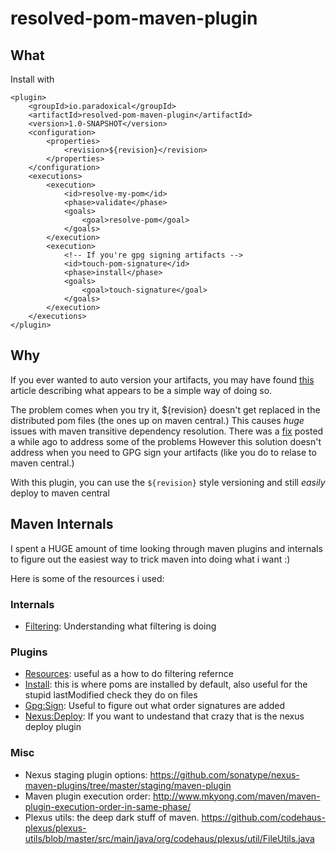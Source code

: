 # resolved-pom-maven-plugin

## What

Install with
```
<plugin>
    <groupId>io.paradoxical</groupId>
    <artifactId>resolved-pom-maven-plugin</artifactId>
    <version>1.0-SNAPSHOT</version>
    <configuration>
        <properties>
            <revision>${revision}</revision>
        </properties>
    </configuration>
    <executions>
        <execution>
            <id>resolve-my-pom</id>
            <phase>validate</phase>
            <goals>
                <goal>resolve-pom</goal>
            </goals>
        </execution>
        <execution>
            <!-- If you're gpg signing artifacts -->
            <id>touch-pom-signature</id>
            <phase>install</phase>
            <goals>
                <goal>touch-signature</goal>
            </goals>
        </execution>
    </executions>
</plugin>
```

## Why

If you ever wanted to auto version your artifacts,
you may have found [this][Release:DeadAndBurried] article describing what appears to be a simple way of doing so.

The problem comes when you try it, ${revision} doesn't get replaced in the distributed pom files (the ones up on maven central.)
This causes _huge_ issues with maven transitive dependency resolution. There was a [fix][Release-Pom-Fix] posted a while ago to address some of the problems
However this solution doesn't address when you need to GPG sign your artifacts (like you do to relase to maven central.)

With this plugin, you can use the `${revision}` style versioning and still _easily_ deploy to maven central

[Release:DeadAndBurried]: https://axelfontaine.com/blog/dead-burried.html
[Release-Pom-Fix]: https://axelfontaine.com/blog/maven-releases-steroids-2.html

## Maven Internals

I spent a HUGE amount of time looking through maven plugins and
internals to figure out the easiest way to trick maven into doing what i want :)

Here is some of the resources i used:

### Internals
-  [Filtering]: Understanding what filtering is doing

### Plugins
- [Resources][Resources-Mojo]: useful as a how to do filtering refernce
- [Install][Install-Mojo]: this is where poms are installed by default, also useful for the stupid lastModified check they do on files
- [Gpg:Sign][GpgSign-Mojo]: Useful to figure out what order signatures are added
- [Nexus:Deploy][Nexus:Deploy-Mojo]: If you want to undestand that crazy that is the nexus deploy plugin

### Misc

- Nexus staging plugin options: https://github.com/sonatype/nexus-maven-plugins/tree/master/staging/maven-plugin
- Maven plugin execution order: http://www.mkyong.com/maven/maven-plugin-execution-order-in-same-phase/
- Plexus utils: the deep dark stuff of maven. https://github.com/codehaus-plexus/plexus-utils/blob/master/src/main/java/org/codehaus/plexus/util/FileUtils.java

[Resources-Mojo]: https://github.com/apache/maven-plugins/blob/trunk/maven-resources-plugin/src/main/java/org/apache/maven/plugins/resources/ResourcesMojo.java
[Install-Mojo]: https://github.com/apache/maven-plugins/blob/trunk/maven-install-plugin/src/main/java/org/apache/maven/plugin/install/InstallMojo.java
[GpgSign-Mojo]: https://github.com/apache/maven-plugins/blob/trunk/maven-gpg-plugin/src/main/java/org/apache/maven/plugin/gpg/GpgSignAttachedMojo.java
[Nexus:Deploy-Mojo]: https://github.com/sonatype/nexus-maven-plugins/blob/master/staging/maven-plugin/src/main/java/org/sonatype/nexus/maven/staging/deploy/DeployMojo.java
[Filtering]: https://github.com/finalist/Maven-Filtering/blob/master/src/main/java/org/apache/maven/shared/filtering/DefaultMavenFileFilter.java
